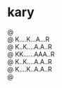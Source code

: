 # kary

@ <br/>
@ K....K...A...R<br/>
@ K..K....A.A..R<br/>
@ KK......AAA..R<br/>
@ K..K....A.A..R<br/>
@ K....K..A.A..R<br/>
@ <br/>

<!--
@ ..........
@ K..K..A..R@   @ @
@ K.K..A.A.R @  @ @
@ KK...AAA.R@   @ @
@ K.K..A.A.R @   @
@ K..K.A.A.R @   @
@ .................
-->
